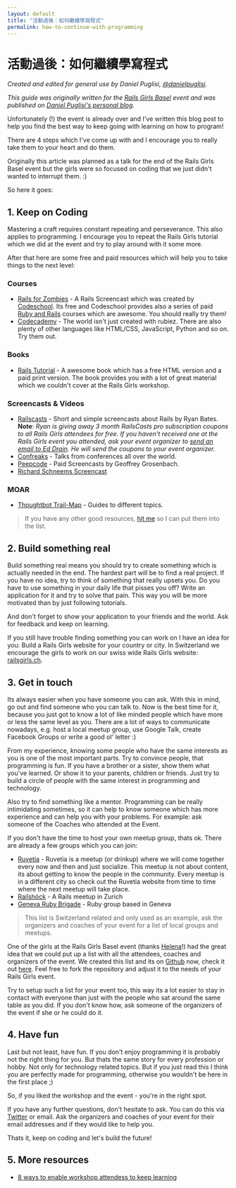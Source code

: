 ```yaml
---
layout: default
title: "活動過後：如何繼續學寫程式"
permalink: how-to-continue-with-programming
---
```


# 活動過後：如何繼續學寫程式

*Created and edited for general use by Daniel Puglisi, [@danielpuglisi](http://twitter.com/danielpuglisi).*

*This guide was originally written for the [Rails Girls Basel](http://railsgirls.com/basel) event
and was published on
[Daniel Puglisi's personal blog](http://danielpuglisi.com/articles/2013/04/rails-girls-after-the-event-how-to-continue-with-programming).*

Unfortunately (!) the event is already over and I've written this
blog post to help you find the best way to keep going with learning on
how to program!

There are 4 steps which I've come up with and I encourage you to
really take them to your heart and do them.

Originally this article was planned as a talk for the end of the Rails Girls Basel event but the girls
were so focused on coding that we just didn't wanted to interrupt them. :)

So here it goes:

## 1. Keep on Coding

Mastering a craft requires constant repeating and perseverance.
This also applies to programming. I encourage you to repeat the Rails
Girls tutorial which we did at the event and try to play around with
it some more.

After that here are some free and paid resources which will help you
to take things to the next level:

### Courses

* [Rails for Zombies](http://railsforzombies.org/) - A Rails Screencast which was created by [Codeschool](http://codeschool.com). Its free and Codeschool provides also a series of paid [Ruby and Rails](http://www.codeschool.com/paths/ruby#starting-rails) courses which are awesome. You should really try them!
* [Codecademy](http://www.codecademy.com/) - The world isn't just created with rubiez. There are also plenty of other languages like HTML/CSS, JavaScript, Python and so on. Try them out.

### Books

* [Rails Tutorial](http://ruby.railstutorial.org/) - A awesome book which has a free HTML version and a paid print version. The book provides you with a lot of great material which we couldn't cover at the Rails Girls workshop.

### Screencasts & Videos

* [Railscasts](http://railscasts.com/) - Short and simple screencasts about Rails by Ryan Bates.
  **Note**: *Ryan is giving away 3 month RailsCasts pro subscription coupons to all Rails Girls attendees for free.
  If you haven't received one at the Rails Girls event you attended, ask your event organizer to [send an email to Ed Drain](mailto:geekprogrammer.ed@gmail.com). He will send the coupons to your event organizer.*
* [Confreaks](http://www.confreaks.com/) - Talks from conferences all over the world.
* [Peepcode](https://peepcode.com/) - Paid Screencasts by Geoffrey Grosenbach.
* [Richard Schneems Screencast](http://www.youtube.com/user/schneems/videos)

### MOAR

* [Thoughtbot Trail-Map](https://github.com/thoughtbot/trail-map) - Guides to different topics.

> If you have any other good resources, [hit me](mailto:daniel@codegestalt.com) so I can put them into the list.

## 2. Build something real

Build something real means you should try to create something which is actually needed in the end.
The hardest part will be to find a real project.
If you have no idea, try to think of something that really upsets you.
Do you have to use something in your daily life that pisses you off?
Write an application for it and try to solve that pain.
This way you will be more motivated than by just following tutorials.

And don't forget to show your application to your friends and the world.
Ask for feedback and keep on learning.

If you still have trouble finding something you can work on I have an idea for you:
Build a Rails Girls website for your country or city. In Switzerland we encourage the girls to work
on our swiss wide Rails Girls website: [railsgirls.ch](http://railsgirls.ch/).

## 3. Get in touch

Its always easier when you have someone you can ask.
With this in mind, go out and find someone who you can talk to.
Now is the best time for it,
because you just got to know a lot of like minded people which have more or less the same level as you.
There are a lot of ways to communicate nowadays,
e.g. host a local meetup group, use Google Talk, create Facebook Groups or write a good ol' letter :)

From my experience, knowing some people who have the same interests as you is one of the most important parts.
Try to convince people, that programming is fun.
If you have a brother or a sister, show them what you've learned.
Or show it to your parents, children or friends.
Just try to build a circle of people with the same interest in programming and technology.

Also try to find something like a mentor.
Programming can be really intimidating sometimes,
so it can help to know someone which has more experience and can help you with your problems.
For example: ask someone of the Coaches who attended at the Event.

If you don't have the time to host your own meetup group, thats ok.
There are already a few groups which you can join:

* [Ruvetia](http://ruvetia.org/) - Ruvetia is a meetup (or drinkup) where we will come together every now and then and just socialize. This meetup is not about content, its about getting to know the people in the community. Every meetup is in a different city so check out the Ruvetia website from time to time where the next meetup will take place.
* [Railshöck](http://www.meetup.com/rubyonrails-ch/events/80098992/) - A Rails meetup in Zurich
* [Geneva Ruby Brigade](http://genevarb.com/) - Ruby group based in Geneva

> This list is Switzerland related and only used as an example, ask the organizers and coaches of your event for a list of local groups and meetups.

One of the girls at the Rails Girls Basel event (thanks [Helena](https://twitter.com/HBobbiRo)!) had the great idea
that we could put up a list with all the attendees, coaches and organizers of the event.
We created this list and its on [Github](https://github.com/RailsGirlsSwitzerland/attendees) now, check it out [here](http://railsgirlsswitzerland.github.io/attendees/site/2013_04_basel.html).
Feel free to fork the repository and adjust it to the needs of your Rails Girls event.

Try to setup such a list for your event too, this way its a lot easier to stay in contact with everyone than just
with the people who sat around the same table as you did.
If you don't know how, ask someone of the organizers of the event if she or he could do it.

## 4. Have fun

Last but not least, have fun.
If you don't enjoy programming it is probably not the right thing for you.
But thats the same story for every profession or hobby.
Not only for technology related topics.
But if you just read this I think you are perfectly made for programming,
otherwise you wouldn't be here in the first place ;)

So, if you liked the workshop and the event - you're in the right spot.

If you have any further questions, don't hesitate to ask.
You can do this via [Twitter](https://twitter.com/railsgirls) or email.
Ask the organizers and coaches of your event for their email addresses and if they would like to help you.

Thats it, keep on coding and let's build the future!

## 5. More resources

- [8 ways to enable workshop attendess to keep learning](http://pragtob.wordpress.com/2013/06/14/8-ways-to-enable-workshop-attendess-to-keep-learning/)

